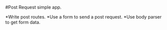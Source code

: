 #Post Request simple app.

*Write post routes.
*Use a form to send a post request.
*Use body parser to get form data.
